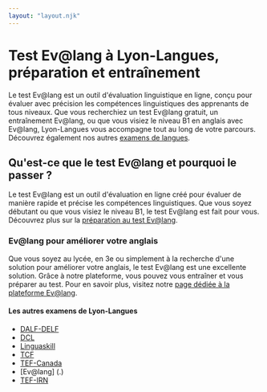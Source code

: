 ```yaml
---
layout: "layout.njk"
---
```


# Test Ev@lang à Lyon-Langues, préparation et entraînement

Le test Ev@lang est un outil d'évaluation linguistique en ligne, conçu pour évaluer avec précision les compétences linguistiques des apprenants de tous niveaux. Que vous recherchiez un test Ev@lang gratuit, un entraînement Ev@lang, ou que vous visiez le niveau B1 en anglais avec Ev@lang, Lyon-Langues vous accompagne tout au long de votre parcours. Découvrez également nos autres [examens de langues](../).

## Qu'est-ce que le test Ev@lang et pourquoi le passer ?

Le test Ev@lang est un outil d'évaluation en ligne créé pour évaluer de manière rapide et précise les compétences linguistiques. Que vous soyez débutant ou que vous visiez le niveau B1, le test Ev@lang est fait pour vous. Découvrez plus sur la [préparation au test Ev@lang](http://site-pertinent-1.com).

### Ev@lang pour améliorer votre anglais

Que vous soyez au lycée, en 3e ou simplement à la recherche d'une solution pour améliorer votre anglais, le test Ev@lang est une excellente solution. Grâce à notre plateforme, vous pouvez vous entraîner et vous préparer au test. Pour en savoir plus, visitez notre [page dédiée à la plateforme Ev@lang](http://lien-interne).

#### Les autres examens de Lyon-Langues

- [DALF-DELF](/Examens/DALF-DELF)
- [DCL](/Examens/DCL)
- [Linguaskill](/Examens/Linguaskill)
- [TCF](/Examens/TCF)
- [TEF-Canada](/Examens/TEF-Canada)
- [Ev@lang] (.)
- [TEF-IRN](/Examens/TEF-IRN)

